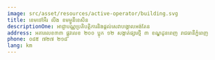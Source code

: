 ```yaml
---
image: src/asset/resources/active-operator/building.svg
title: ខេមថៅអឺរ លីង ខមម្ញូនីខេសិន
descriptionOne: អាជ្ញាបណ្ណប្រតិបត្តិការនិងផ្តល់សេវាបង្គោលអង់តែន
address: អគារលេខ៣៣ ផ្លូវលេខ ២០០ ប្លុក ១២ សង្កាត់ផ្សារថ្មី ៣ ខណ្ឌដូនពេញ រាជធានីភ្នំពេញ
phone: ០៨៥ ៧២៧ ២១៨
lang: km
---
```

